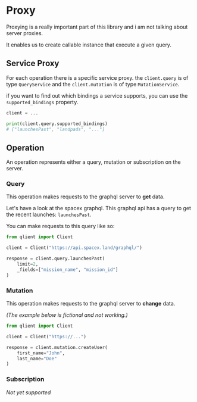 # Proxy

Proxying is a really important part of this library and i am not talking about server proxies.

It enables us to create callable instance that execute a given query.

## Service Proxy

For each operation there is a specific service proxy. the `client.query` is of type `QueryService` and
the `client.mutation` is of type `MutationService`.

if you want to find out which bindings a service supports, you can use the `supported_bindings` property.

```python
client = ...

print(client.query.supported_bindings)
# ["launchesPast", "landpads", "..."]
```

## Operation

An operation represents either a query, mutation or subscription on the server.

### Query

This operation makes requests to the graphql server to **get** data.

Let's have a look at the spacex graphql. This graphql api has a query to get the recent launches: `launchesPast`.

You can make requests to this query like so:

```python
from qlient import Client

client = Client("https://api.spacex.land/graphql/")

response = client.query.launchesPast(
    limit=2,
    _fields=["mission_name", "mission_id"]
)
```

### Mutation

This operation makes requests to the graphql server to **change** data.

_(The example below is fictional and not working.)_

```python
from qlient import Client

client = Client("https://...")

response = client.mutation.createUser(
    first_name="John",
    last_name="Doe"
) 
```

### Subscription

_Not yet supported_